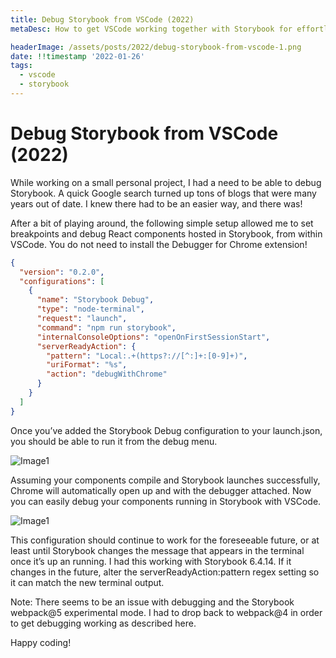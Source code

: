 ```yaml
---
title: Debug Storybook from VSCode (2022)
metaDesc: How to get VSCode working together with Storybook for effortless component debugging

headerImage: /assets/posts/2022/debug-storybook-from-vscode-1.png
date: !!timestamp '2022-01-26'
tags:
  - vscode
  - storybook
---
```


# Debug Storybook from VSCode (2022)

While working on a small personal project, I had a need to be able to debug Storybook. A quick Google search turned up tons of blogs that were many years out of date. I knew there had to be an easier way, and there was!

After a bit of playing around, the following simple setup allowed me to set breakpoints and debug React components hosted in Storybook, from within VSCode. You do not need to install the Debugger for Chrome extension!

```json
{
  "version": "0.2.0",
  "configurations": [
    {
      "name": "Storybook Debug",
      "type": "node-terminal",
      "request": "launch",
      "command": "npm run storybook",
      "internalConsoleOptions": "openOnFirstSessionStart",
      "serverReadyAction": {
        "pattern": "Local:.+(https?://[^:]+:[0-9]+)",
        "uriFormat": "%s",
        "action": "debugWithChrome"
      }
    }
  ]
}
```

Once you’ve added the Storybook Debug configuration to your launch.json, you should be able to run it from the debug menu.

![Image1](/assets/posts/2022/debug-storybook-from-vscode-1.png)

Assuming your components compile and Storybook launches successfully, Chrome will automatically open up and with the debugger attached. Now you can easily debug your components running in Storybook with VSCode.

![Image1](/assets/posts/2022/debug-storybook-from-vscode-2.png)

This configuration should continue to work for the foreseeable future, or at least until Storybook changes the message that appears in the terminal once it’s up an running. I had this working with Storybook 6.4.14. If it changes in the future, alter the serverReadyAction:pattern regex setting so it can match the new terminal output.

Note: There seems to be an issue with debugging and the Storybook webpack@5 experimental mode. I had to drop back to webpack@4 in order to get debugging working as described here.

Happy coding!

